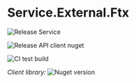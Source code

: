 # Service.External.Ftx

![Release Service](https://github.com/MyJetWallet/Service.External.Ftx/workflows/Release%20Service/badge.svg)

![Release API client nuget](https://github.com/MyJetWallet/Service.External.Ftx/workflows/Release%20API%20client%20nuget/badge.svg)

![CI test build](https://github.com/MyJetWallet/Service.External.Ftx/workflows/CI%20test%20build/badge.svg)

*Client library:* ![Nuget version](https://img.shields.io/nuget/v/MyJetWallet.Service.External.Ftx.Client?label=MyJetWallet.Service.External.Ftx.Client&style=social)

